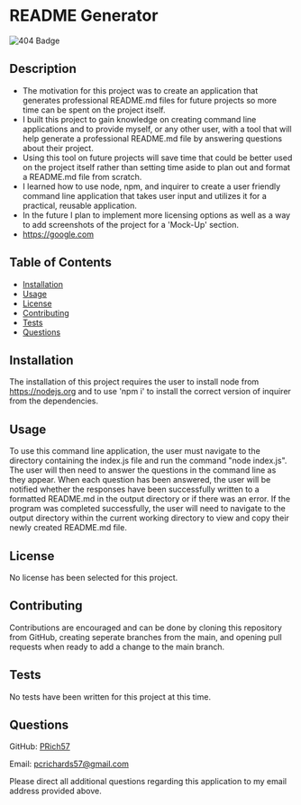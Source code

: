 # README Generator

  ![404 Badge](https://img.shields.io/badge/No_License_Chosen-red)

## Description

  - The motivation for this project was to create an application that generates professional README.md files for future projects so more time can be spent on the project itself.
  - I built this project to gain knowledge on creating command line applications and to provide myself, or any other user, with a tool that will help generate a professional README.md file by answering questions about their project. 
  - Using this tool on future projects will save time that could be better used on the project itself rather than setting time aside to plan out and format a README.md file from scratch.
  - I learned how to use node, npm, and inquirer to create a user friendly command line application that takes user input and utilizes it for a practical, reusable application.
  - In the future I plan to implement more licensing options as well as  a way to add screenshots of the project for a 'Mock-Up' section.
  - https://google.com

## Table of Contents

  - [Installation](#installation)
  - [Usage](#usage)
  - [License](#license)
  - [Contributing](#contributing)
  - [Tests](#tests)
  - [Questions](#questions)

## Installation
  
  The installation of this project requires the user to install node from https://nodejs.org and to use 'npm i' to install the correct version of inquirer from the dependencies.
  
## Usage
  
  To use this command line application, the user must navigate to the directory containing the index.js file and run the command "node index.js". The user will then need to answer the questions in the command line as they appear. When each question has been answered, the user will be notified whether the responses have been successfully written to a formatted README.md in the output directory or if there was an error. If the program was completed successfully, the user will need to navigate to the output directory within the current working directory to view and copy their newly created README.md file.
  
## License

  
  No license has been selected for this project.

## Contributing

  Contributions are encouraged and can be done by cloning this repository from GitHub, creating seperate branches from the main, and opening pull requests when ready to add a change to the main branch.
  
## Tests

  No tests have been written for this project at this time.

## Questions

  GitHub: [PRich57](https://github.com/PRich57)

  Email: pcrichards57@gmail.com

  Please direct all additional questions regarding this application to my email address provided above.

  